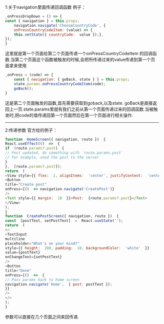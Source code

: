 1:关于navigation里面传递回调函数
例子：
```js
_onPressDropDown = () => {
const { navigation } = this.props;
	navigation.navigate('ChooseCountryCode', {
	onPressCountryCodeItem: (value) => {
	this.setState({ countryCode:  value });},
});
}
```
这里就是第一个页面给第二个页面传递一个onPressCountryCodeItem 的回调函数.当第二个页面这个函数被触发的时候,会把所传递过来的value传递到第一个页面拿来使用

```js
_onPress = (code) => {
	const { navigation: { goBack, state } } = this.props;
	state.params.onPressCountryCodeItem(code);
	goBack();
}
```
这是第二个页面触发的函数,首先需要获取到goback,以及state.
goBack是直接返回上一页.state.params里就有我们之前从第一个页面传递过来的回调函数.当被触发时,把code的值传递回第一个页面然后在第一个页面进行相关操作.

---
2:传递参数
官方给的例子：
```js
function  HomeScreen({ navigation, route })  {
React.useEffect(()  =>  {
if  (route.params?.post)  {
// Post updated, do something with `route.params.post`
// For example, send the post to the server
}
},  [route.params?.post]);
return  (
<View style={{ flex:  1, alignItems:  'center', justifyContent:  'center'  }}>
<Button
title="Create post"
onPress={()  => navigation.navigate('CreatePost')}
/>
<Text style={{ margin:  10  }}>Post:  {route.params?.post}</Text>
</View>
);
}
function  CreatePostScreen({ navigation, route })  {
const  [postText, setPostText]  =  React.useState('');
return  (
<>
<TextInput
multiline
placeholder="What's on your mind?"
style={{ height:  200, padding:  10, backgroundColor:  'white'  }}
value={postText}
onChangeText={setPostText}
/>
<Button
title="Done"
onPress={()  =>  {
// Pass params back to home screen
navigation.navigate('Home',  { post: postText });
}}
/>
</>
);
}
```
参数可以直接在几个页面之间来回传递.
<!--stackedit_data:
eyJoaXN0b3J5IjpbLTIwOTI2ODU5NzIsLTEwNzc4OTExNThdfQ
==
-->